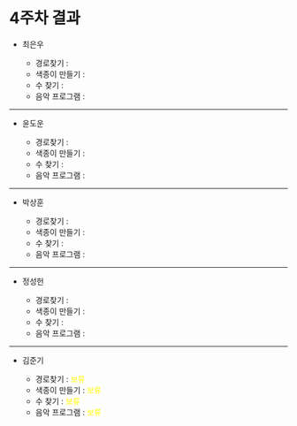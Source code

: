 # 4주차 결과

- 최은우

  - 경로찾기 : <font color="green">  </font>
  - 색종이 만들기 : <font color="green">  </font>
  - 수 찾기 : <font color="green">  </font>
  - 음악 프로그램 : <font color="green">  </font>

---

- 윤도운

  - 경로찾기 : <font color="green">  </font>
  - 색종이 만들기 : <font color="green">  </font>
  - 수 찾기 : <font color="green">  </font>
  - 음악 프로그램 : <font color="green">  </font>

---

- 박상훈

  - 경로찾기 : <font color="green">  </font>
  - 색종이 만들기 : <font color="green">  </font>
  - 수 찾기 : <font color="green">  </font>
  - 음악 프로그램 : <font color="green">  </font>

---

- 정성헌

  - 경로찾기 : <font color="green">  </font>
  - 색종이 만들기 : <font color="green">  </font>
  - 수 찾기 : <font color="green">  </font>
  - 음악 프로그램 : <font color="green">  </font>

---

- 김준기

  - 경로찾기 : <font color="yellow"> 보류 </font>
  - 색종이 만들기 : <font color="yellow"> 보류 </font>
  - 수 찾기 : <font color="yellow"> 보류 </font>
  - 음악 프로그램 : <font color="yellow"> 보류 </font>